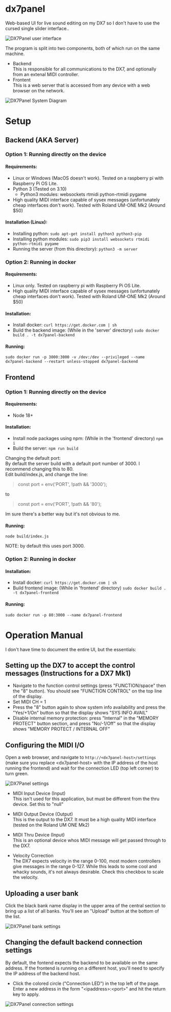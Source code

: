 # dx7panel
Web-based UI for live sound editing on my DX7 so I don't have to use the cursed single slider interface..

![DX7Panel user interface](/screenshots/frontend.jpg?raw=true "DX7Panel User Interface")


The program is split into two components, both of which run on the same machine.

- Backend<br>
This is responsible for all communications to the DX7, and optionally from an extenal MIDI controller.
- Frontent<br>
This is a web server that is accessed from any device with a web browser on the network.

![DX7Panel System Diagram](/screenshots/workflow.drawio.png?raw=true "DX7Panel System Diagram")

# Setup 
## Backend (AKA Server)

### Option 1: Running directly on the device
#### Requirements:
- Linux or Windows (MacOS doesn't work). Tested on a raspberry pi with Raspberry Pi OS Lite.
- Python 3 (Tested on 3.10)
    - Python3 modules: websockets rtmidi python-rtmidi pygame
- High quality MIDI interface capable of sysex messages (unfortunately cheap interfaces don't work). Tested with Roland UM-ONE Mk2 (Around $50)

#### Installation (Linux):
- Installing python: `sudo apt-get install python3 python3-pip`
- Installing python modules: `sudo pip3 install websockets rtmidi python-rtmidi pygame`
- Running the server (from this directory): `python3 -m server`

### Option 2: Running in docker
#### Requirements:
- Linux only. Tested on raspberry pi with Raspberry Pi OS Lite.
- High quality MIDI interface capable of sysex messages (unfortunately cheap interfaces don't work). Tested with Roland UM-ONE Mk2 (Around $50)

#### Installation:
- Install docker: `curl https://get.docker.com | sh` 
- Build the backend image: (While in the 'server' directory) `sudo docker build . -t dx7panel-backend`

#### Running:
```
sudo docker run -p 3000:3000 -v /dev:/dev --privileged --name dx7panel-backend --restart unless-stopped dx7panel-backend
```

## Frontend

### Option 1: Running directly on the device
#### Requirements: 
- Node 18+

#### Installation:
- Install node packages using npm: (While in the 'frontend' directory) `npm i`
- Build the server: `npm run build`

Changing the default port:<br>
By default the server build with a default port number of 3000. I recommend changing this to 80. <br>
Edit build/index.js, and change the line:
> const port = env('PORT', !path && '3000');

to

> const port = env('PORT', !path && '80');

Im sure there's a better way but it's not obvious to me.


#### Running:
```
node build/index.js
```

NOTE: by default this uses port 3000.

### Option 2: Running in docker
#### Installation:
- Install docker: `curl https://get.docker.com | sh`
- Build frontend image: (While in 'frontend' directory) `sudo docker build . -t dx7panel-frontend`

#### Running:<br>
```
sudo docker run -p 80:3000 --name dx7panel-frontend
```


# Operation Manual

I don't have time to document the entire UI, but the essentials:

## Setting up the DX7 to accept the control messages (Instructions for a DX7 Mk1)
- Navigate to the function control settings (press "FUNCTION/space" then the "8" button). You should see "FUNCTION CONTROL" on the top line of the display.
- Set MIDI CH = 1
- Press the "8" button again to show system info availability and press the "Yes/+1/On" button so that the display shows "SYS INFO AVAIL"
- Disable internal memory protection: press "Internal" in the "MEMORY PROTECT" button section, and press "No/-1/Off" so that the display shows "MEMORY PROTECT / INTERNAL OFF"

## Configuring the MIDI I/O
Open a web browser, and navigate to `http://<dx7panel-host>/settings` (make sure you replace \<dx7panel-host\> with the IP address of the host running the frontend) and wait for the connection LED (top left corner) to turn green.

![DX7Panel settings](/screenshots/settings.jpg?raw=true "DX7Panel Settings")

- MIDI Input Device (Input)<br>
This isn't used for this application, but must be different from the thru device. Set this to "null"

- MIDI Output Device (Output)<br>
This is the output to the DX7. It must be a high quality MIDI interface (tested on the Roland UM ONE Mk2)

- MIDI Thru Device (Input)<br>
This is an optional device whos MIDI message will get passed through to the DX7.

- Velocity Correction <br>
The DX7 expects velocity in the range 0-100, most modern controllers give messages in the range 0-127. While this leads to some cool and whacky sounds, it's not always desirable. Check this checkbox to scale the velocity.

## Uploading a user bank
Click the black bank name display in the upper area of the central section to bring up a list of all banks. You'll see an "Upload" button at the bottom of the list.

![DX7Panel bank settings](/screenshots/bank_view.jpg?raw=true "DX7Panel Bank Settings")


## Changing the default backend connection settings
By default, the fontend expects the backend to be available on the same address. If the frontend is running on a different host, you'll need to specify the IP address of the backend host.
- Click the colored circle ("Connection LED") in the top left of the page. Enter a new address in the form "\<ipaddress\>:\<port\>" and hit the return key to apply.

![DX7Panel connection settings](/screenshots/connection_settings.jpg?raw=true "DX7Panel Connection Settings")


